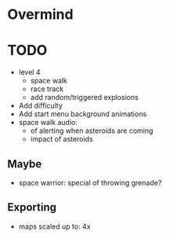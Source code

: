 # Overmind

# TODO
- level 4
	- space walk
	- race track
	- add random/triggered explosions
- Add difficulty
- Add start menu background animations
- space walk audio:
	- of alerting when asteroids are coming
	- impact of asteroids

## Maybe
- space warrior: special of throwing grenade?

## Exporting
- maps scaled up to: 4x
